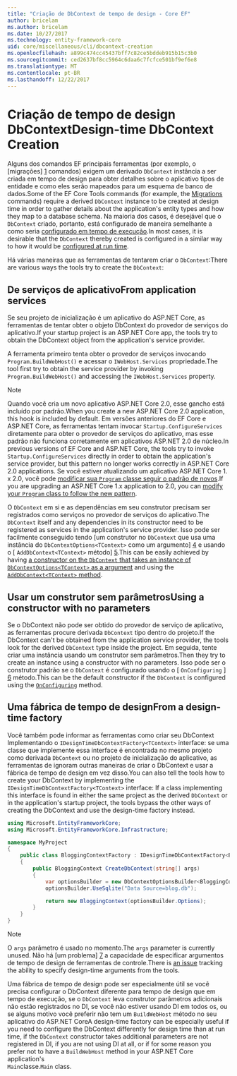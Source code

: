 ```yaml
---
title: "Criação de DbContext de tempo de design - Core EF"
author: bricelam
ms.author: bricelam
ms.date: 10/27/2017
ms.technology: entity-framework-core
uid: core/miscellaneous/cli/dbcontext-creation
ms.openlocfilehash: a899c474cc45437bff7c82ce5bddeb915b15c3b0
ms.sourcegitcommit: ced2637bf8cc5964c6daa6c7fcfce501bf9ef6e8
ms.translationtype: MT
ms.contentlocale: pt-BR
ms.lasthandoff: 12/22/2017
---
```

<a name="design-time-dbcontext-creation"></a><span data-ttu-id="aed05-102">Criação de tempo de design DbContext</span><span class="sxs-lookup"><span data-stu-id="aed05-102">Design-time DbContext Creation</span></span>
==============================
<span data-ttu-id="aed05-103">Alguns dos comandos EF principais ferramentas (por exemplo, o [migrações] [ 1] comandos) exigem um derivado `DbContext` instância a ser criada em tempo de design para obter detalhes sobre o aplicativo tipos de entidade e como eles serão mapeados para um esquema de banco de dados.</span><span class="sxs-lookup"><span data-stu-id="aed05-103">Some of the EF Core Tools commands (for example, the [Migrations][1] commands) require a derived `DbContext` instance to be created at design time in order to gather details about the application's entity types and how they map to a database schema.</span></span> <span data-ttu-id="aed05-104">Na maioria dos casos, é desejável que o `DbContext` criado, portanto, está configurado de maneira semelhante a como seria [configurado em tempo de execução][2].</span><span class="sxs-lookup"><span data-stu-id="aed05-104">In most cases, it is desirable that the `DbContext` thereby created is configured in a similar way to how it would be [configured at run time][2].</span></span>

<span data-ttu-id="aed05-105">Há várias maneiras que as ferramentas de tentarem criar o `DbContext`:</span><span class="sxs-lookup"><span data-stu-id="aed05-105">There are various ways the tools try to create the `DbContext`:</span></span>

<a name="from-application-services"></a><span data-ttu-id="aed05-106">De serviços de aplicativo</span><span class="sxs-lookup"><span data-stu-id="aed05-106">From application services</span></span>
-------------------------
<span data-ttu-id="aed05-107">Se seu projeto de inicialização é um aplicativo do ASP.NET Core, as ferramentas de tentar obter o objeto DbContext do provedor de serviços do aplicativo.</span><span class="sxs-lookup"><span data-stu-id="aed05-107">If your startup project is an ASP.NET Core app, the tools try to obtain the DbContext object from the application's service provider.</span></span>

<span data-ttu-id="aed05-108">A ferramenta primeiro tenta obter o provedor de serviços invocando `Program.BuildWebHost()` e acessar o `IWebHost.Services` propriedade.</span><span class="sxs-lookup"><span data-stu-id="aed05-108">The tool first try to obtain the service provider by invoking `Program.BuildWebHost()` and accessing the `IWebHost.Services` property.</span></span>

> [!NOTE]
> <span data-ttu-id="aed05-109">Quando você cria um novo aplicativo ASP.NET Core 2.0, esse gancho está incluído por padrão.</span><span class="sxs-lookup"><span data-stu-id="aed05-109">When you create a new ASP.NET Core 2.0 application, this hook is included by default.</span></span> <span data-ttu-id="aed05-110">Em versões anteriores do EF Core e ASP.NET Core, as ferramentas tentam invocar `Startup.ConfigureServices` diretamente para obter o provedor de serviços do aplicativo, mas esse padrão não funciona corretamente em aplicativos ASP.NET 2.0 de núcleo.</span><span class="sxs-lookup"><span data-stu-id="aed05-110">In previous versions of EF Core and ASP.NET Core, the tools try to invoke `Startup.ConfigureServices` directly in order to obtain the application's service provider, but this pattern no longer works correctly in ASP.NET Core 2.0 applications.</span></span> <span data-ttu-id="aed05-111">Se você estiver atualizando um aplicativo ASP.NET Core 1. x 2.0, você pode [modificar sua `Program` classe seguir o padrão de novos][3].</span><span class="sxs-lookup"><span data-stu-id="aed05-111">If you are upgrading an ASP.NET Core 1.x application to 2.0, you can [modify your `Program` class to follow the new pattern][3].</span></span>

<span data-ttu-id="aed05-112">O `DbContext` em si e as dependências em seu construtor precisam ser registrados como serviços no provedor de serviços do aplicativo.</span><span class="sxs-lookup"><span data-stu-id="aed05-112">The `DbContext` itself and any dependencies in its constructor need to be registered as services in the application's service provider.</span></span> <span data-ttu-id="aed05-113">Isso pode ser facilmente conseguido tendo [um construtor no `DbContext` que usa uma instância do `DbContextOptions<TContext>` como um argumento] [ 4] e usando o [ `AddDbContext<TContext>` método] [5].</span><span class="sxs-lookup"><span data-stu-id="aed05-113">This can be easily achieved by having [a constructor on the `DbContext` that takes an instance of `DbContextOptions<TContext>` as a argument][4] and using the [`AddDbContext<TContext>` method][5].</span></span>

<a name="using-a-constructor-with-no-parameters"></a><span data-ttu-id="aed05-114">Usar um construtor sem parâmetros</span><span class="sxs-lookup"><span data-stu-id="aed05-114">Using a constructor with no parameters</span></span>
--------------------------------------
<span data-ttu-id="aed05-115">Se o DbContext não pode ser obtido do provedor de serviço de aplicativo, as ferramentas procure derivada `DbContext` tipo dentro do projeto.</span><span class="sxs-lookup"><span data-stu-id="aed05-115">If the DbContext can't be obtained from the application service provider, the tools look for the derived `DbContext` type inside the project.</span></span> <span data-ttu-id="aed05-116">Em seguida, tente criar uma instância usando um construtor sem parâmetros.</span><span class="sxs-lookup"><span data-stu-id="aed05-116">Then they try to create an instance using a constructor with no parameters.</span></span> <span data-ttu-id="aed05-117">Isso pode ser o construtor padrão se o `DbContext` é configurado usando o [ `OnConfiguring` ] [ 6] método.</span><span class="sxs-lookup"><span data-stu-id="aed05-117">This can be the default constructor if the `DbContext` is configured using the [`OnConfiguring`][6] method.</span></span>

<a name="from-a-design-time-factory"></a><span data-ttu-id="aed05-118">Uma fábrica de tempo de design</span><span class="sxs-lookup"><span data-stu-id="aed05-118">From a design-time factory</span></span>
--------------------------
<span data-ttu-id="aed05-119">Você também pode informar as ferramentas como criar seu DbContext Implementando o `IDesignTimeDbContextFactory<TContext>` interface: se uma classe que implemente essa interface é encontrada no mesmo projeto como derivada `DbContext` ou no projeto de inicialização do aplicativo, as ferramentas de ignoram outras maneiras de criar o DbContext e usar a fábrica de tempo de design em vez disso.</span><span class="sxs-lookup"><span data-stu-id="aed05-119">You can also tell the tools how to create your DbContext by implementing the `IDesignTimeDbContextFactory<TContext>` interface: If a class implementing this interface is found in either the same project as the derived `DbContext` or in the application's startup project, the tools bypass the other ways of creating the DbContext and use the design-time factory instead.</span></span>

``` csharp
using Microsoft.EntityFrameworkCore;
using Microsoft.EntityFrameworkCore.Infrastructure;

namespace MyProject
{
    public class BloggingContextFactory : IDesignTimeDbContextFactory<BloggingContext>
    {
        public BloggingContext CreateDbContext(string[] args)
        {
            var optionsBuilder = new DbContextOptionsBuilder<BloggingContext>();
            optionsBuilder.UseSqlite("Data Source=blog.db");

            return new BloggingContext(optionsBuilder.Options);
        }
    }
}
```

> [!NOTE]
> <span data-ttu-id="aed05-120">O `args` parâmetro é usado no momento.</span><span class="sxs-lookup"><span data-stu-id="aed05-120">The `args` parameter is currently unused.</span></span> <span data-ttu-id="aed05-121">Não há [um problema] [ 7] a capacidade de especificar argumentos de tempo de design de ferramentas de controle.</span><span class="sxs-lookup"><span data-stu-id="aed05-121">There is [an issue][7] tracking the ability to specify design-time arguments from the tools.</span></span>

<span data-ttu-id="aed05-122">Uma fábrica de tempo de design pode ser especialmente útil se você precisa configurar o DbContext diferente para tempo de design que em tempo de execução, se o `DbContext` leva construtor parâmetros adicionais não estão registrados no DI, se você não estiver usando DI em todos os, ou se alguns motivo você preferir não tem um `BuildWebHost` método no seu aplicativo do ASP.NET Core</span><span class="sxs-lookup"><span data-stu-id="aed05-122">A design-time factory can be especially useful if you need to configure the DbContext differently for design time than at run time, if the `DbContext` constructor takes additional parameters are not registered in DI, if you are not using DI at all, or if for some reason you prefer not to have a `BuildWebHost` method in your ASP.NET Core application's</span></span>  
<span data-ttu-id="aed05-123">`Main`classe.</span><span class="sxs-lookup"><span data-stu-id="aed05-123">`Main` class.</span></span>

  [1]: xref:core/managing-schemas/migrations/index
  [2]: xref:core/miscellaneous/configuring-dbcontext
  [3]: https://docs.microsoft.com/aspnet/core/migration/1x-to-2x/#update-main-method-in-programcs
  [4]: xref:core/miscellaneous/configuring-dbcontext#constructor-argument
  [5]: xref:core/miscellaneous/configuring-dbcontext#using-dbcontext-with-dependency-injection
  [6]: xref:core/miscellaneous/configuring-dbcontext#onconfiguring
  [7]: https://github.com/aspnet/EntityFrameworkCore/issues/8332
